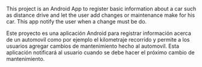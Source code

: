 This project is an Android App to register basic information about a car such as distance drive and let the user add changes or maintenance make for his car. This app notify the user when a change must be do.

Este proyecto es una aplicación Android para registrar información acerca de un automovil como por ejemplo el kilometraje recorrido y permite a los usuarios agregar cambios de mantenimiento hecho al automovil. Esta aplicación notificará al usuario cuando se debe hacer el próximo cambio de mantenimiento.
